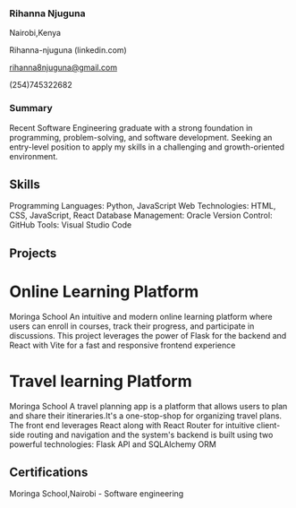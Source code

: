 ### Rihanna Njuguna

Nairobi,Kenya

Rihanna-njuguna (linkedin.com)

rihanna8njuguna@gmail.com

(254)745322682

### Summary
Recent Software Engineering graduate with a strong foundation in programming, problem-solving, and software development. Seeking an entry-level position to apply my skills in a challenging and growth-oriented environment.

## Skills
Programming Languages: Python, JavaScript
Web Technologies: HTML, CSS, JavaScript, React
Database Management: Oracle
Version Control: GitHub
Tools: Visual Studio Code

## Projects

# Online Learning Platform
Moringa School
An intuitive and modern online learning platform where users can enroll in courses, track their progress, and participate in discussions. 
This project leverages the power of Flask for the backend and React with Vite for a fast and responsive frontend experience

# Travel learning Platform
Moringa School
A travel planning app is a platform that allows users to plan and share their itineraries.It's a one-stop-shop for organizing travel plans.
The front end leverages React along with React Router for intuitive client-side routing and navigation and the system's backend is built using two powerful technologies: Flask API and SQLAlchemy ORM

## Certifications
Moringa School,Nairobi - Software engineering



